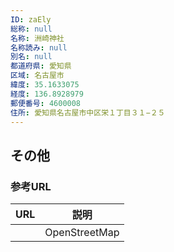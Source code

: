 ```yaml
---
ID: zaEly
総称: null
名称: 洲崎神社
名称読み: null
別名: null
都道府県: 愛知県
区域: 名古屋市
緯度: 35.1633075
経度: 136.8928979
郵便番号: 4600008
住所: 愛知県名古屋市中区栄１丁目３１−２５
---
```


## その他

### 参考URL

| URL | 説明          |
| --- | ------------- |
|     | OpenStreetMap |
